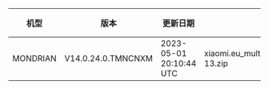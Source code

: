 | 机型 | 版本 | 更新日期 | 文件名 | 大小 | 下载链接 |
| ---- | ---- | ---- | ---- | ---- | ---- |
| MONDRIAN | V14.0.24.0.TMNCNXM | 2023-05-01 20:10:44 UTC | xiaomi.eu_multi_MONDRIAN_V14.0.24.0.TMNCNXM_v14-13.zip | 5.2 GB | [SourceForge](https://sourceforge.net/projects/xiaomi-eu-multilang-miui-roms/files/xiaomi.eu/MIUI-STABLE-RELEASES/MIUIv14/xiaomi.eu_multi_MONDRIAN_V14.0.24.0.TMNCNXM_v14-13.zip/download) |
